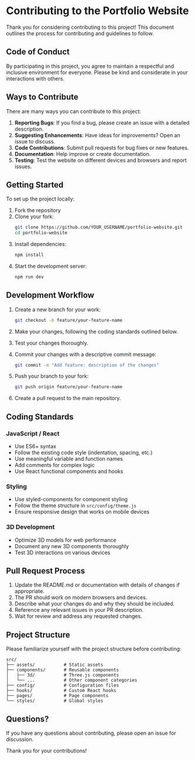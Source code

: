 # Contributing to the Portfolio Website

Thank you for considering contributing to this project! This document outlines the process for contributing and guidelines to follow.

## Code of Conduct

By participating in this project, you agree to maintain a respectful and inclusive environment for everyone. Please be kind and considerate in your interactions with others.

## Ways to Contribute

There are many ways you can contribute to this project:

1. **Reporting Bugs**: If you find a bug, please create an issue with a detailed description.
2. **Suggesting Enhancements**: Have ideas for improvements? Open an issue to discuss.
3. **Code Contributions**: Submit pull requests for bug fixes or new features.
4. **Documentation**: Help improve or create documentation.
5. **Testing**: Test the website on different devices and browsers and report issues.

## Getting Started

To set up the project locally:

1. Fork the repository
2. Clone your fork:
   ```bash
   git clone https://github.com/YOUR_USERNAME/portfolio-website.git
   cd portfolio-website
   ```
3. Install dependencies:
   ```bash
   npm install
   ```
4. Start the development server:
   ```bash
   npm run dev
   ```

## Development Workflow

1. Create a new branch for your work:
   ```bash
   git checkout -b feature/your-feature-name
   ```
2. Make your changes, following the coding standards outlined below.

3. Test your changes thoroughly.

4. Commit your changes with a descriptive commit message:

   ```bash
   git commit -m "Add feature: description of the changes"
   ```

5. Push your branch to your fork:

   ```bash
   git push origin feature/your-feature-name
   ```

6. Create a pull request to the main repository.

## Coding Standards

### JavaScript / React

- Use ES6+ syntax
- Follow the existing code style (indentation, spacing, etc.)
- Use meaningful variable and function names
- Add comments for complex logic
- Use React functional components and hooks

### Styling

- Use styled-components for component styling
- Follow the theme structure in `src/config/theme.js`
- Ensure responsive design that works on mobile devices

### 3D Development

- Optimize 3D models for web performance
- Document any new 3D components thoroughly
- Test 3D interactions on various devices

## Pull Request Process

1. Update the README.md or documentation with details of changes if appropriate.
2. The PR should work on modern browsers and devices.
3. Describe what your changes do and why they should be included.
4. Reference any relevant issues in your PR description.
5. Wait for review and address any requested changes.

## Project Structure

Please familiarize yourself with the project structure before contributing:

```
src/
├── assets/           # Static assets
├── components/       # Reusable components
│   ├── 3d/           # Three.js components
│   └── ...           # Other component categories
├── config/           # Configuration files
├── hooks/            # Custom React hooks
├── pages/            # Page components
└── styles/           # Global styles
```

## Questions?

If you have any questions about contributing, please open an issue for discussion.

Thank you for your contributions!
